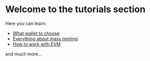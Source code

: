 # Welcome to the tutorials section

Here you can learn:

- [What wallet to choose](./user-guides/wallets.md)
- [Everything about mass minting](./minting/main.md)
- [How to work with EVM](./evm/eth-general.md)

and much more...